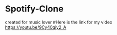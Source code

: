 # Spotify-Clone
created for music lover
#Here is the link for my video
https://youtu.be/9Cy40qiy2_A
